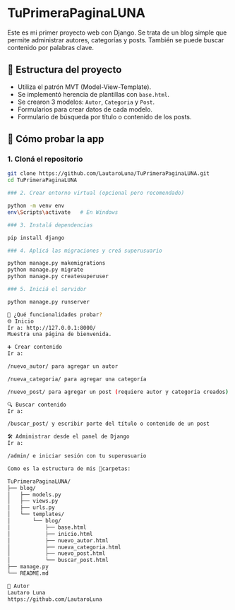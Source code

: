 # TuPrimeraPaginaLUNA

Este es mi primer proyecto web con Django. Se trata de un blog simple que permite administrar autores, categorías y posts. También se puede buscar contenido por palabras clave.

## 🧱 Estructura del proyecto

- Utiliza el patrón MVT (Model-View-Template).
- Se implementó herencia de plantillas con `base.html`.
- Se crearon 3 modelos: `Autor`, `Categoria` y `Post`.
- Formularios para crear datos de cada modelo.
- Formulario de búsqueda por título o contenido de los posts.

## 🚀 Cómo probar la app

### 1. Cloná el repositorio

```bash
git clone https://github.com/LautaroLuna/TuPrimeraPaginaLUNA.git
cd TuPrimeraPaginaLUNA

### 2. Crear entorno virtual (opcional pero recomendado)

python -m venv env
env\Scripts\activate   # En Windows

### 3. Instalá dependencias

pip install django

### 4. Aplicá las migraciones y creá superusuario

python manage.py makemigrations
python manage.py migrate
python manage.py createsuperuser

### 5. Iniciá el servidor

python manage.py runserver

🧪 ¿Qué funcionalidades probar?
🌐 Inicio
Ir a: http://127.0.0.1:8000/
Muestra una página de bienvenida.

➕ Crear contenido
Ir a:

/nuevo_autor/ para agregar un autor

/nueva_categoria/ para agregar una categoría

/nuevo_post/ para agregar un post (requiere autor y categoría creados)

🔍 Buscar contenido
Ir a:

/buscar_post/ y escribir parte del título o contenido de un post

🛠 Administrar desde el panel de Django
Ir a:

/admin/ e iniciar sesión con tu superusuario

Como es la estructura de mis 📁carpetas:

TuPrimeraPaginaLUNA/
├── blog/
│   ├── models.py
│   ├── views.py
│   ├── urls.py
│   └── templates/
│       └── blog/
│           ├── base.html
│           ├── inicio.html
│           ├── nuevo_autor.html
│           ├── nueva_categoria.html
│           ├── nuevo_post.html
│           └── buscar_post.html
├── manage.py
└── README.md

👤 Autor
Lautaro Luna
https://github.com/LautaroLuna